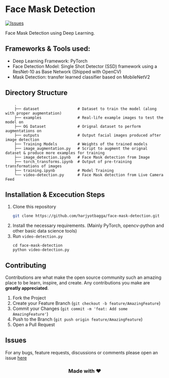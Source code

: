 # Face Mask Detection
[![Issues][issues-shield]][issues-url]  

Face Mask Detection using Deep Learning.

## Frameworks & Tools used:
- Deep Learning Framework: PyTorch
- Face Detection Model: Single Shot Detector (SSD) framework using a ResNet-10 as Base Network (Shipped with OpenCV)
- Mask Detection: transfer learned classifier based on MobileNetV2

## Directory Structure
```
    .
    ├── dataset                 # Dataset to train the model (along with proper augmentation)
    ├── examples                # Real-life example images to test the model on
    ├── OG Dataset              # Orignal dataset to perform augmentations on
    ├── outputs                 # Output facial images produced after image detection
    ├── Training Models         # Weights of the trained models
    ├── image_augmentation.py   # Script to augment the orignal dataset & produce more examples for training
    ├── image_detection.ipynb   # Face Mask detection from Image
    ├── torch_transforms.ipynb  # Output of pre-training transformations of images
    ├── training.ipynb          # Model Training
    └── video-detection.py      # Face Mask detection from Live Camera Feed
```

## Installation & Excecution Steps
1. Clone this repository
    ```sh
    git clone https://github.com/harjyotbagga/face-mask-detection.git
    ```
2. Install the necessary requirements. (Mainly PyTorch, opencv-python and other basic data science tools)
3. Run ```video-detection.py```
    ```
    cd face-mask-detection
    python video-detection.py
    ```

## Contributing

Contributions are what make the open source community such an amazing place to be learn, inspire, and create. Any contributions you make are **greatly appreciated**.

1. Fork the Project
2. Create your Feature Branch (`git checkout -b feature/AmazingFeature`)
3. Commit your Changes (`git commit -m 'feat: Add some AmazingFeature'`)
4. Push to the Branch (`git push origin feature/AmazingFeature`)
5. Open a Pull Request


## Issues
For any bugs, feature requests, discussions or comments please open an issue [here](https://github.com/harjyotbagga/face-mask-detection/issues)

<div align="center">

### Made with ❤️
</div>

<!-- MARKDOWN LINKS & IMAGES -->
<!-- https://www.markdownguide.org/basic-syntax/#reference-style-links -->
[issues-shield]: https://img.shields.io/github/issues/harjyotbagga/face-mask-detection.svg?style=flat-square
[issues-url]: https://github.com/harjyotbagga/face-mask-detection/issues